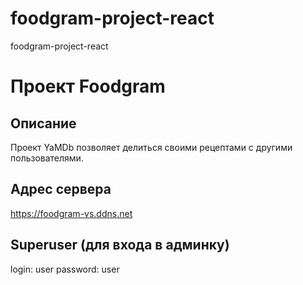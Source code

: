 # foodgram-project-react
foodgram-project-react

# Проект Foodgram

## Описание
Проект YaMDb позволяет делиться своими рецептами с другими пользователями.

## Адрес сервера

https://foodgram-vs.ddns.net

## Superuser (для входа в админку)

login: user
password: user

